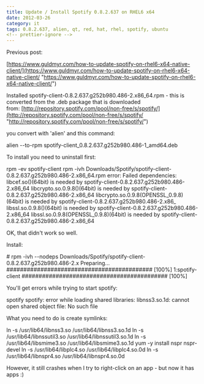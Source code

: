 ```yaml
---
title: Update / Install Spotify 0.8.2.637 on RHEL6 x64
date: 2012-03-26
category: it
tags: 0.8.2.637, alien, qt, red, hat, rhel, spotify, ubuntu
<!-- prettier-ignore -->
---
```


Previous post:

[https://www.guldmyr.com/how-to-update-spotify-on-rhel6-x64-native-client/](https://www.guldmyr.com/how-to-update-spotify-on-rhel6-x64-native-client/ "https://www.guldmyr.com/how-to-update-spotify-on-rhel6-x64-native-client/")

Installed spotify-client-0.8.2.637.g252b980.486-2.x86_64.rpm - this is converted
from the .deb package that is downloaded
from: [http://repository.spotify.com/pool/non-free/s/spotify/](http://repository.spotify.com/pool/non-free/s/spotify/ "http://repository.spotify.com/pool/non-free/s/spotify/")

you convert with 'alien' and this command:

alien --to-rpm spotify-client_0.8.2.637.g252b980.486-1_amd64.deb

To install you need to uninstall first:

rpm -ev spotify-client rpm -ivh
Downloads/Spotify/spotify-client-0.8.2.637.g252b980.486-2.x86_64.rpm error:
Failed dependencies: libcef.so()(64bit) is needed by
spotify-client-0.8.2.637.g252b980.486-2.x86_64 libcrypto.so.0.9.8()(64bit) is
needed by spotify-client-0.8.2.637.g252b980.486-2.x86_64
libcrypto.so.0.9.8(OPENSSL_0.9.8)(64bit) is needed by
spotify-client-0.8.2.637.g252b980.486-2.x86\_ libssl.so.0.9.8()(64bit) is needed
by spotify-client-0.8.2.637.g252b980.486-2.x86_64
libssl.so.0.9.8(OPENSSL_0.9.8)(64bit) is needed by
spotify-client-0.8.2.637.g252b980.486-2.x86_64

OK, that didn't work so well.

Install:

\# rpm -ivh --nodeps Downloads/Spotify/spotify-client-0.8.2.637.g252b980.486-2.x
Preparing... ########################################### \[100%\]
1:spotify-client ########################################### \[100%\]

You'll get errors while trying to start spotify:

spotify spotify: error while loading shared libraries: libnss3.so.1d: cannot
open shared object file: No such file

What you need to do is create symlinks:

ln -s /usr/lib64/libnss3.so /usr/lib64/libnss3.so.1d ln -s
/usr/lib64/libnssutil3.so /usr/lib64/libnssutil3.so.1d ln -s
/usr/lib64/libsmime3.so /usr/lib64/libsmime3.so.1d yum -y install nspr
nspr-devel ln -s /usr/lib64/libplc4.so /usr/lib64/libplc4.so.0d ln -s
/usr/lib64/libnspr4.so /usr/lib64/libnspr4.so.0d

However, it still crashes when I try to right-click on an app - but now it has
apps :)
